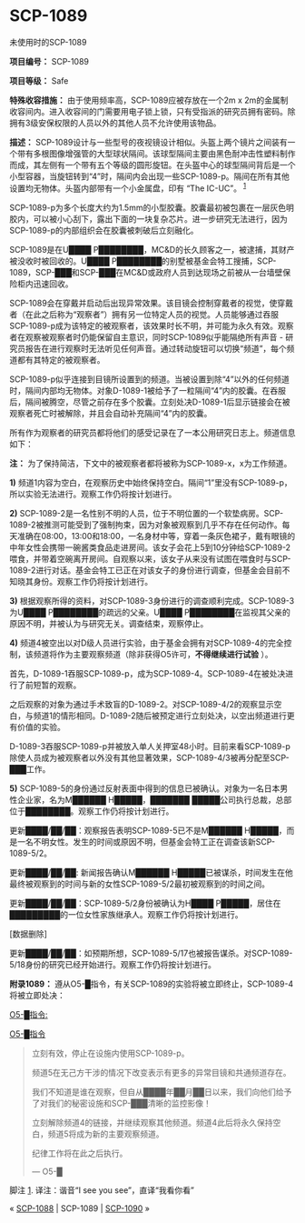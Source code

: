 # SCP-1089
                        




未使用时的SCP-1089



**项目编号：** SCP-1089

**项目等级：** Safe

**特殊收容措施：** 由于使用频率高，SCP-1089应被存放在一个2m x 2m的金属制收容间内。进入收容间的门需要用电子锁上锁，只有受指派的研究员拥有密码。除拥有3级安保权限的人员以外的其他人员不允许使用该物品。

**描述：** SCP-1089设计与一些型号的夜视镜设计相似。头盔上两个镜片之间装有一个带有多根图像增强管的大型球状隔间。该球型隔间主要由黑色耐冲击性塑料制作而成，其左侧有一个带有五个等级的圆形旋钮。在头盔中心的球型隔间背后是一个小型容器，当旋钮转到“4”时，隔间内会出现一些SCP-1089-p。隔间在所有其他设置均无物体。头盔内部带有一个小金属盘，印有 “The IC-UC”。<sup class='footnoteref'>
 <a shape='rect' class='footnoteref' id='footnoteref-1' href='javascript:;' onclick='WIKIDOT.page.utils.scrollToReference(&apos;footnote-1&apos;)'>1</a>
</sup>

SCP-1089-p为多个长度大约为1.5mm的小型胶囊。胶囊最初被包裹在一层灰色明胶内，可以被小心刮下，露出下面的一块复杂芯片。进一步研究无法进行，因为SCP-1089-p的内部组织会在胶囊被刺破后立刻融化。

SCP-1089是在U████ P████████，MC&D的长久顾客之一，被逮捕，其财产被没收时被回收的。U████ P████████的别墅被基金会特工搜捕，SCP-1089，SCP-███和SCP-███在MC&D或政府人员到达现场之前被从一台墙壁保险柜内迅速回收。

SCP-1089会在穿戴并启动后出现异常效果。该目镜会控制穿戴者的视觉，使穿戴者（在此之后称为“观察者”）拥有另一位特定人员的视觉。人员能够通过吞服SCP-1089-p成为该特定的被观察者，该效果时长不明，并可能为永久有效。观察者在观察被观察者时仍能保留自主意识，同时SCP-1089似乎能隔绝所有声音 - 研究员报告在进行观察时无法听见任何声音。通过转动旋钮可以切换“频道”，每个频道都有其特定的被观察者。

SCP-1089-p似乎连接到目镜所设置到的频道。当被设置到除“4”以外的任何频道时，隔间内部均无物体。对象D-1089-1被给予了一粒隔间“4”内的胶囊。在吞服后，隔间被腾空，尽管之前存在多个胶囊。立刻处决D-1089-1后显示链接会在被观察者死亡时被解除，并且会自动补充隔间“4”内的胶囊。

所有作为观察者的研究员都将他们的感受记录在了一本公用研究日志上。频道信息如下：

**注：** 为了保持简洁，下文中的被观察者都将被称为SCP-1089-x，x为工作频道。

**1)**  频道1内容为空白，在观察历史中始终保持空白。隔间“1”里没有SCP-1089-p，所以实验无法进行。观察工作仍将按计划进行。

**2)**  SCP-1089-2是一名性别不明的人员，位于不明位置的一个软垫病房。SCP-1089-2被推测可能受到了强制拘束，因为对象被观察到几乎不存在任何动作。每天准确在08:00，13:00和18:00，一名身材中等，穿着一条灰色裙子，戴有眼镜的中年女性会携带一碗酱类食品走进房间。该女子会花上5到10分钟给SCP-1089-2喂食，并带着空碗离开房间。自观察以来，该女子从来没有试图在喂食时与SCP-1089-2进行对话。基金会特工已正在对该女子的身份进行调查，但基金会目前不知晓其身份。观察工作仍将按计划进行。

**3)**  根据观察所得的资料，对SCP-1089-3身份进行的调查顺利完成。SCP-1089-3为U████ P████████的疏远的父亲。U████ P████████在监视其父亲的原因不明，并被认为与研究无关。调查结束，观察停止。

**4)**  频道4被空出以对D级人员进行实验，由于基金会拥有对SCP-1089-4的完全控制，该频道将作为主要观察频道（除非获得O5许可，**不得继续进行试验** ）。

首先，D-1089-1吞服SCP-1089-p，成为SCP-1089-4。SCP-1089-4在被处决进行了前短暂的观察。

之后观察的对象为通过手术致盲的D-1089-2。对SCP-1089-4/2的观察显示空白，与频道1的情形相同。D-1089-2随后被预定进行立刻处决，以空出频道进行更有价值的实验。

D-1089-3吞服SCP-1089-p并被放入单人关押室48小时。目前来看SCP-1089-p除使人员成为被观察者以外没有其他显著效果，SCP-1089-4/3被再分配至SCP-███工作。

**5)**  SCP-1089-5的身份通过反射表面中得到的信息已被确认。对象为一名日本男性企业家，名为M██████ H█████，███████ █████公司执行总裁，总部位于████████。观察工作仍将按计划进行。

更新████/██/██：观察报告表明SCP-1089-5已不是M██████ H█████，而是一名不明女性。发生的时间或原因不明，但基金会特工正在调查该新SCP-1089-5/2。

更新████/██/██: 新闻报告确认M██████ H█████已被谋杀，时间发生在他最终被观察到的时间与新的女性SCP-1089-5/2最初被观察到的时间之间。

更新████/██/██：SCP-1089-5/2身份被确认为H████ P█████，居住在█████████的一位女性家族继承人。观察工作仍将按计划进行。

[数据删除]

更新████/██/██：如预期所想，SCP-1089-5/17也被报告谋杀。对SCP-1089-5/18身份的研究已经开始进行。观察工作仍将按计划进行。

**附录1089：**  遵从O5-█指令，有关SCP-1089的实验将被立即终止，SCP-1089-4将被立即处决：


<a shape='rect' class='collapsible-block-link' href='javascript:;'>O5-&#9608;&#25351;&#20196;:</a>

<a shape='rect' class='collapsible-block-link' href='javascript:;'>O5-&#9608;&#25351;&#20196;</a>


> 立刻有效，停止在设施内使用SCP-1089-p。
> 
> 频道5在无己方干涉的情况下改变表示有更多的异常目镜和共通频道存在。
> 
> 我们不知道是谁在观察，但自从████年██月██日以来，我们向他们给予了对我们的秘密设施和SCP-███清晰的监控影像！
> 
> 立刻解除频道4的链接，并继续观察其他频道。频道4此后将永久保持空白，频道5将成为新的主要观察频道。
> 
> 纪律工作将在此之后执行。
> 
> — O5-█
> 





脚注
<a shape='rect' href='javascript:;' onclick='WIKIDOT.page.utils.scrollToReference(&apos;footnoteref-1&apos;)'>1</a>. 译注：谐音“I see you see”，直译“我看你看”



« [SCP-1088](/scp-1088) | SCP-1089 | [SCP-1090](/scp-1090) »





                    